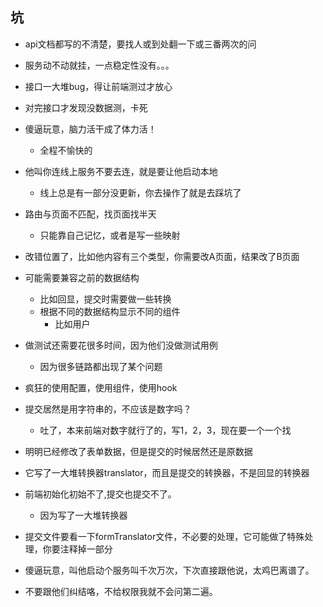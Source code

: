 ## 坑

- api文档都写的不清楚，要找人或到处翻一下或三番两次的问
- 服务动不动就挂，一点稳定性没有。。。
- 接口一大堆bug，得让前端测过才放心
- 对完接口才发现没数据测，卡死
- 傻逼玩意，脑力活干成了体力活！
  - 全程不愉快的
- 他叫你连线上服务不要去连，就是要让他启动本地
  - 线上总是有一部分没更新，你去操作了就是去踩坑了
- 路由与页面不匹配，找页面找半天
  - 只能靠自己记忆，或者是写一些映射
- 改错位置了，比如他内容有三个类型，你需要改A页面，结果改了B页面
- 可能需要兼容之前的数据结构
  - 比如回显，提交时需要做一些转换
  - 根据不同的数据结构显示不同的组件
    - 比如用户
- 做测试还需要花很多时间，因为他们没做测试用例
  - 因为很多链路都出现了某个问题
- 疯狂的使用配置，使用组件，使用hook
- 提交居然是用字符串的，不应该是数字吗？

  - 吐了，本来前端对数字就行了的，写1，2，3，现在要一个一个找
- 明明已经修改了表单数据，但是提交的时候居然还是原数据
- 它写了一大堆转换器translator，而且是提交的转换器，不是回显的转换器
- 前端初始化初始不了,提交也提交不了。
  - 因为写了一大堆转换器
- 提交文件要看一下formTranslator文件，不必要的处理，它可能做了特殊处理，你要注释掉一部分
- 傻逼玩意，叫他启动个服务叫千次万次，下次直接跟他说，太鸡巴离谱了。
- 不要跟他们纠结咯，不给权限我就不会问第二遍。